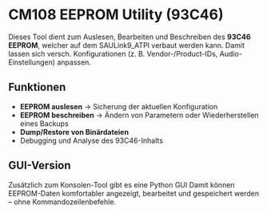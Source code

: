 # CM108 EEPROM Utility (93C46)

Dieses Tool dient zum Auslesen, Bearbeiten und Beschreiben des **93C46 EEPROM**, welcher auf dem SAULink9_ATPI verbaut werden kann.
Damit lassen sich versch. Konfigurationen (z. B. Vendor-/Product-IDs, Audio-Einstellungen) anpassen.

## Funktionen

- **EEPROM auslesen** → Sicherung der aktuellen Konfiguration  
- **EEPROM beschreiben** → Ändern von Parametern oder Wiederherstellen eines Backups  
- **Dump/Restore von Binärdateien**  
- Debugging und Analyse des 93C46-Inhalts  

## GUI-Version

Zusätzlich zum Konsolen-Tool gibt es eine Python GUI
Damit können EEPROM-Daten komfortabler angezeigt, bearbeitet und gespeichert werden – ohne Kommandozeilenbefehle.

